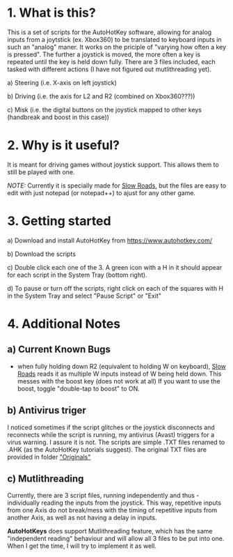 # 1. What is this?
This is a set of scripts for the AutoHotKey software, allowing for analog inputs from a joytstick (ex. Xbox360) to be translated to keyboard inputs in such an "analog" maner. It works on the priciple of "varying how often a key is pressed". The further a joystick is moved, the more often a key is repeated until the key is held down fully.
There are 3 files included, each tasked with different actions (I have not figured out mutlithreading yet). 

a) Steering (i.e. X-axis on left joystick)

b) Driving (i.e. the axis for L2 and R2 (combined on Xbox360???))

c) Misk (i.e. the digital buttons on the joystick mapped to other keys (handbreak and boost in this case))


# 2. Why is it useful?
It is meant for driving games without joystick support. This allows them to still be played with one. 

*NOTE:*
Currently it is specially made for [Slow Roads](https://slowroads.io/ "Slow Roads"), but the files are easy to edit with just notepad (or notepad++) to ajust for any other game.


# 3. Getting started
a) Download and install AutoHotKey from https://www.autohotkey.com/

b) Download the scripts

c) Double click each one of the 3. A green icon with a H in it should appear for each script in the System Tray (bottom right). 

d) To pause or turn off the scripts, right click on each of the squares with H in the System Tray and select "Pause Script" or "Exit"


# 4. Additional Notes

## a) Current Known Bugs
- when fully holding down R2 (equivalent to holding W on keyboard), [Slow Roads](https://slowroads.io/) reads it as multiple W inputs instead of W being held down. This messes with the boost key (does not work at all)
If you want to use the boost, toggle "double-tap to boost" to ON. 

## b) Antivirus triger
I noticed sometimes if the script glitches or the joystick disconnects and reconnects while the script is running, my antivirus (Avast) triggers for a virus warning. I assure it is not.
The scripts are simple .TXT files renamed to .AHK (as the AutoHotKey tutorials suggest). The original TXT files are provided in folder ["Originals"](Originals/)

## c) Mutlithreading
Currently, there are 3 script files, running independently and thus - individually reading the inputs from the joystick. This way, repetitive inputs from one Axis do not break/mess with the timing of repetitive inputs from another Axis, as well as not having a delay in inputs.

**AutoHotKeys** does support Mutlithreading feature, which has the same "independent reading" behaviour and will allow all 3 files to be put into one. When I get the time, I will try to implement it as well. 


